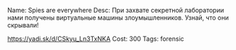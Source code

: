 Name: Spies are everywhere
Desc: При захвате секретной лаборатории нами получены виртуальные машины злоумышленников. Узнай, что они скрывали!

https://yadi.sk/d/CSkyu_Ln3TxNKA
Cost: 300
Tags: forensic